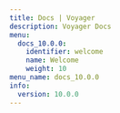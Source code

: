 ```yaml
---
title: Docs | Voyager
description: Voyager Docs
menu:
  docs_10.0.0:
    identifier: welcome
    name: Welcome
    weight: 10
menu_name: docs_10.0.0
info:
  version: 10.0.0
---
```


